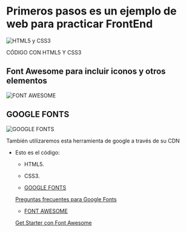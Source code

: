 # **Primeros pasos es un ejemplo de web para practicar FrontEnd**

![HTML5 y CSS3](http://nubeser.com/wp-content/uploads/2014/03/dise%C3%B1o-web-con-html5-y-css31.jpg)

CÓDIGO CON HTML5 Y CSS3

## Font Awesome para incluir iconos y otros elementos

![FONT AWESOME](https://i1.wp.com/www.codedrinks.com/wp-content/uploads/2015/02/fonticons.jpg?fit=935%2C300&w=640)

## GOOGLE FONTS

![GOOGLE FONTS](https://www.gstatic.com/images/icons/material/apps/fonts/1x/opengraph_color_1200dp.png)

También utilizaremos esta herramienta de google a través de su CDN

- Esto es el código:
  - HTML5.
  
  - CSS3.
    
  - [GOOGLE FONTS](https://fonts.google.com/)
   
  [Preguntas frecuentes para Google Fonts](https://developers.google.com/fonts/faq)
  
  - [FONT AWESOME](http://fontawesome.io/)
  
  [Get Starter con Font Awesome](http://fontawesome.io/get-started/)
  
  


